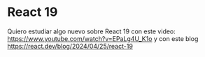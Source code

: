 # React 19

Quiero estudiar algo nuevo sobre React 19 con este video: https://www.youtube.com/watch?v=EPaLg4U_K1o y con este blog https://react.dev/blog/2024/04/25/react-19
